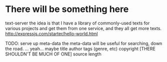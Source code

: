 # There will be something here

text-server
the idea is that I have a library of commonly-used texts
for various projects
and get them from one service, and they all get more texts.
http://expressjs.com/starter/hello-world.html

TODO: serve up meta-data
 the meta-data will be useful for searching, down the road.
 ... yeah... maybe
 title
 author
 tags (genre, etc)
 copyright [THERE SHOULDN'T BE MUCH OF ONE]
 source
 length
